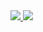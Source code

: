 <a href="https://github.com/m4aaster/github-readme-stats">
  <img position="relative" src="https://github-readme-stats.vercel.app/api?username=m4aaster&show_icons=true&theme=github_dark" />
</a>
<a href="https://github.com/m4aaster/convoychat">
  <img position="relative" src="https://github-readme-stats.vercel.app/api/top-langs/?username=m4aaster&theme=github_dark" />
</a>
